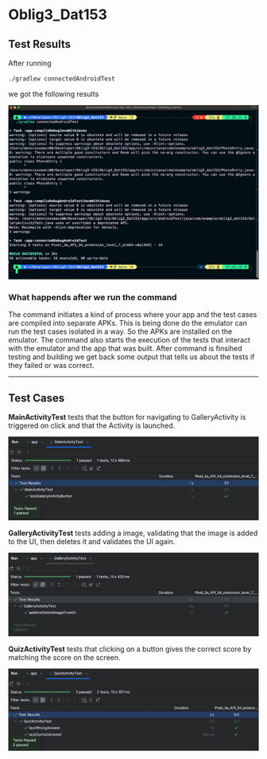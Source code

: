 # Oblig3_Dat153

## Test Results

After running

```sh
./gradlew connectedAndroidTest
```

we got the following results

<img src="./images/terminalResult.png" />

### What happends after we run the command

The command initiates a kind of process where your app and the test
cases are compiled into separate APKs. This is being done do the emulator
can run the test cases isolated in a way. So the APKs are installed on the
emulator. The command also starts the execution of the tests that interact
with the emulator and the app that was built. After command is finsihed
testing and building we get back some output that tells us about the tests
if they failed or was correct.

<hr />

## Test Cases

**MainActivityTest**
tests that the button for navigating to GalleryActivity is triggered
on click and that the Activity is launched.

<img src="./images/MainActivityTest.png" />

<br />

**GalleryActivityTest**
tests adding a image, validating that the image is added to the UI,
then deletes it and validates the UI again.

<img src="./images/GalleryActivityTest.png" />

<br />

**QuizActivityTest**
tests that clicking on a button gives the correct score by matching
the score on the screen.

<img src="./images/QuizActivityTest.png" />
